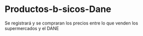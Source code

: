 # Productos-b-sicos-Dane
Se registrará y se compraran los precios entre lo que venden los supermercados y el DANE
